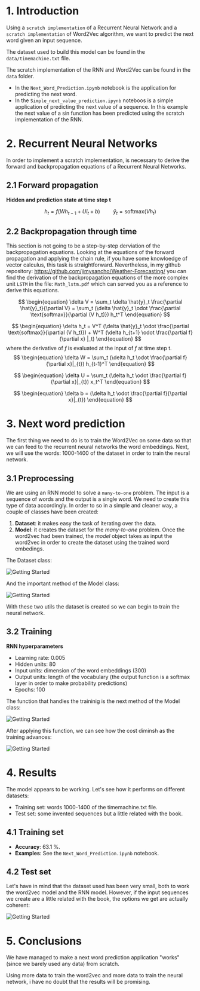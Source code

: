# 1. Introduction

Using a `scratch implementation` of a Recurrent Neural Network and a `scratch implementation` of Word2Vec algorithm, we want to predict the next word given an input sequence. 

The dataset used to build this model can be found in the `data/timemachine.txt` file. 

The scratch implementation of the RNN and Word2Vec can be found in the `data` folder. 

* In the `Next_Word_Prediction.ipynb` notebook is the application for predicting the next word. 
* In the `Simple_next_value_prediction.ipynb` noteboos is a simple application of predicting the next value of a sequence. In this example the next value of a sin function has been predicted using the scratch implementation of the RNN. 


# 2. Recurrent Neural Networks
In order to implement a scratch implementation, is necessary to derive the forward and backpropagation equations of a Recurrent Neural Networks. 

## 2.1 Forward propagation
**Hidden and prediction state at time step t**

$$
\begin{equation}
h_t = f(W h_{t-1} + U i_t + b) \hspace{1cm} \hat{y}_t = \text{softmax}(V h_t)
\end{equation}
$$

## 2.2 Backpropagation through time

This section is not going to be a step-by-step derviation of the backpropagation equations. Looking at the equations of the forward propagation and applying the chain rule, if you have some knowloedge of vector calculus, this task is straightforward. Nevertheless, in my github repository: https://github.com/jimysancho/Weather-Forecasting/ you can find the derivation of the backpropagation equations of the  more complex unit `LSTM` in the file: `Math_lstm.pdf` which can served you as a reference to derive this equations. 

$$
\begin{equation}
\delta V = \sum_t \delta \hat{y}_t \frac{\partial \hat{y}_t}{\partial V} = \sum_t (\delta \hat{y}_t \odot \frac{\partial \text{softmax}}{\partial (V h_t)}) h_t^T
\end{equation}
$$

$$
\begin{equation}
\delta h_t = V^T (\delta \hat{y}_t \odot \frac{\partial \text{softmax}}{\partial (V h_t)}) + W^T (\delta h_{t+1} \odot \frac{\partial f}{\partial x} |_t)
\end{equation}
$$
where the derivative of $f$ is evaluated at the input of $f$ at time step t. 
$$
\begin{equation}
\delta W = \sum_t (\delta h_t \odot \frac{\partial f}{\partial x}|_{t}) h_{t-1}^T
\end{equation}
$$

$$
\begin{equation}
\delta U = \sum_t (\delta h_t \odot \frac{\partial f}{\partial x}|_{t}) x_t^T
\end{equation}
$$

$$
\begin{equation}
\delta b = (\delta h_t \odot \frac{\partial f}{\partial x}|_{t})
\end{equation}
$$

# 3. Next word prediction

The first thing we need to do is to train the Word2Vec on some data so that we can feed to the recurrent neural networks the word embeddings. 
Next, we will use the words: 1000-1400 of the dataset in order to train the neural network. 

## 3.1 Preprocessing 

We are using an RNN model to solve a `many-to-one` problem. The input is a sequence of words and the output is a single word. We need to create this type of data accordingly. In order to so in a simple and cleaner way, a couple of classes have been created: 

1. **Dataset**: it makes easy the task of iterating over the data. 
2. **Model**: it creates the dataset for the *many-to-one* problem. Once the word2vec had been trained, the *model* object takes as input the word2vec in order to create the dataset using the trained word embedings. 

The Dataset class: 

![Getting Started](./images/dataset_class.png)

And the important method of the Model class: 

![Getting Started](./images/create_dataset.png)

With these two utils the dataset is created so we can begin to train the neural network. 

## 3.2 Training

**RNN hyperparameters**
* Learning rate: 0.005
* Hidden units: 80
* Input units: dimension of the word embeddings (300)
* Output units: length of the vocabulary (the output function is a softmax layer in order to make probability predictions)
* Epochs: 100

The function that handles the traininig is the next method of the Model class: 

![Getting Started](./images/train_model.png)

After applying this function, we can see how the cost diminsh as the training advances: 

![Getting Started](./images/next_word_cost.png)


# 4. Results
The model appears to be working. Let's see how it performs on different datasets: 
* Training set: words 1000-1400 of the timemachine.txt file. 
* Test set: some invented sequences but a little related with the book. 

## 4.1 Training set
* **Accuracy**: 63.1 %. 
* **Examples**: See the `Next_Word_Prediction.ipynb` notebook. 

## 4.2 Test set

Let's have in mind that the dataset used has been very small, both to work the word2vec model and the RNN model. However, if the input sequences we create are a little related with the book, the options we get are actually coherent: 

![Getting Started](./images/test_examples.png)

# 5. Conclusions

We have managed to make a next word prediction application "works" (since we barely used any data) from scratch. 

Using more data to train the word2vec and more data to train the neural network, i have no doubt that the results will be promising. 